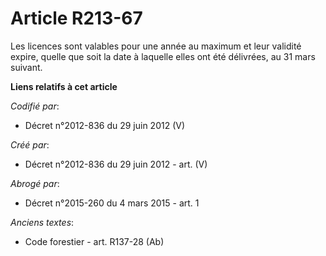 # Article R213-67

Les licences sont valables pour une année au maximum et leur validité expire, quelle que soit la date à laquelle elles ont
été délivrées, au 31 mars suivant.

**Liens relatifs à cet article**

_Codifié par_:

  - Décret n°2012-836 du 29 juin 2012 (V)

_Créé par_:

  - Décret n°2012-836 du 29 juin 2012 - art. (V)

_Abrogé par_:

  - Décret n°2015-260 du 4 mars 2015 - art. 1

_Anciens textes_:

  - Code forestier - art. R137-28 (Ab)
